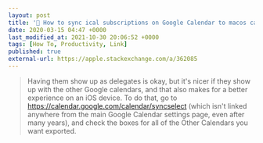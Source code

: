 ```yaml
---
layout: post
title: '🔗 How to sync ical subscriptions on Google Calendar to macos calendar'
date: 2020-03-15 04:47 +0000
last_modified_at: 2021-10-30 20:06:52 +0000
tags: [How To, Productivity, Link]
published: true
external-url: https://apple.stackexchange.com/a/362085
---
```


> Having them show up as delegates is okay, but it's nicer if they show up with the other
> Google calendars, and that also makes for a better experience on an iOS device. To do that,
> go to <https://calendar.google.com/calendar/syncselect> (which isn't linked anywhere from the
> main Google Calendar settings page, even after many years), and check the boxes for all of the
> Other Calendars you want exported.
